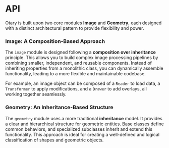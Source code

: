 # API

Otary is built upon two core modules **Image** and **Geometry**, each designed with a distinct architectural pattern to provide flexibility and power.

### Image: A Composition-Based Approach

The `image` module is designed following a **composition over inheritance** principle. This allows you to build complex image processing pipelines by combining smaller, independent, and reusable components. Instead of inheriting properties from a monolithic class, you can dynamically assemble functionality, leading to a more flexible and maintainable codebase.

For example, an image object can be composed of a `Reader` to load data, a `Transformer` to apply modifications, and a `Drawer` to add overlays, all working together seamlessly.

### Geometry: An Inheritance-Based Structure

The `geometry` module uses a more traditional **inheritance** model. It provides a clear and hierarchical structure for geometric entities. Base classes define common behaviors, and specialized subclasses inherit and extend this functionality. This approach is ideal for creating a well-defined and logical classification of shapes and geometric objects.
